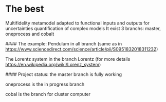 # The best   
Multifidelity metamodel adapted to functional inputs and outputs for uncertainties quantification of complex models
It exist 3 branchs: master, oneprocess and cobalt

#### The example:
Pendulum in all branch (same as in https://www.sciencedirect.com/science/article/pii/S0951832018311232)

The Lorentz system in the branch Lorentz (for more details https://en.wikipedia.org/wiki/Lorenz_system)

#### Project status:
the master branch is fully working

oneprocess is the in progress branch

cobal is the branch for cluster computer
